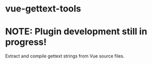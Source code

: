 # vue-gettext-tools

# NOTE: Plugin development still in progress!

Extract and compile gettext strings from Vue source files.
